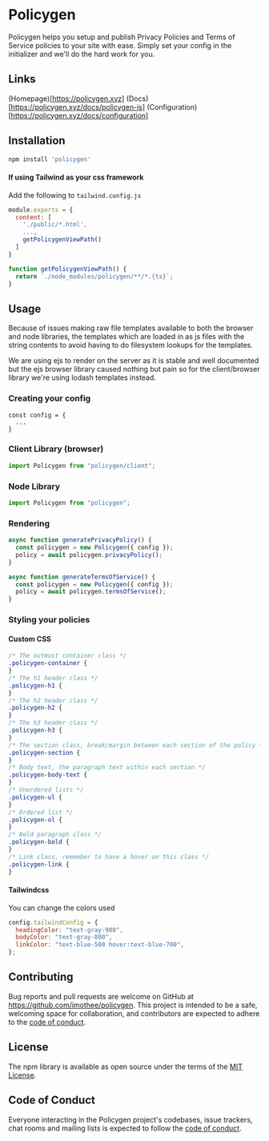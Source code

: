 # Policygen

Policygen helps you setup and publish Privacy Policies and Terms of Service policies to your site with ease.
Simply set your config in the initializer and we'll do the hard work for you.

## Links

(Homepage)[https://policygen.xyz]
(Docs)[https://policygen.xyz/docs/policygen-js]
(Configuration)[https://policygen.xyz/docs/configuration]

## Installation

```bash
npm install 'policygen'
```

#### If using Tailwind as your css framework

Add the following to `tailwind.config.js`

```js
module.exports = {
  content: [
    './public/*.html',
    ...,
    getPolicygenViewPath()
  ]
}

function getPolicygenViewPath() {
  return `./node_modules/policygen/**/*.{ts}`;
}
```

## Usage

Because of issues making raw file templates available to both the browser and node libraries, the templates which are loaded in as js files with the string contents to avoid having to do filesystem lookups for the templates.

We are using ejs to render on the server as it is stable and well documented but the ejs browser library caused nothing but pain so for the client/browser library we're using lodash templates instead.

### Creating your config

```
const config = {
  ...
}
```

### Client Library (browser)

```javascript
import Policygen from "policygen/client";
```

### Node Library

```javascript
import Policygen from "policygen";
```

### Rendering

```javascript
async function generatePrivacyPolicy() {
  const policygen = new Policygen({ config });
  policy = await policygen.privacyPolicy();
}

async function generateTermsOfService() {
  const policygen = new Policygen({ config });
  policy = await policygen.termsOfService();
}
```

### Styling your policies

#### Custom CSS

```css
/* The outmost container class */
.policygen-container {
}
/* The h1 header class */
.policygen-h1 {
}
/* The h2 header class */
.policygen-h2 {
}
/* The h3 header class */
.policygen-h3 {
}
/* The section class, break/margin between each section of the policy */
.policygen-section {
}
/* Body text, the paragraph text within each section */
.policygen-body-text {
}
/* Unordered lists */
.policygen-ul {
}
/* Ordered list */
.policygen-ol {
}
/* Bold paragraph class */
.policygen-bold {
}
/* Link class, remember to have a hover on this class */
.policygen-link {
}
```

#### Tailwindcss

You can change the colors used

```javascript
config.tailwindConfig = {
  headingColor: "text-gray-900",
  bodyColor: "text-gray-800",
  linkColor: "text-blue-500 hover:text-blue-700",
};
```

## Contributing

Bug reports and pull requests are welcome on GitHub at https://github.com/imothee/policygen. This project is intended to be a safe, welcoming space for collaboration, and contributors are expected to adhere to the [code of conduct](https://github.com/imothee/policygen/blob/main/CODE_OF_CONDUCT.md).

## License

The npm library is available as open source under the terms of the [MIT License](https://opensource.org/licenses/MIT).

## Code of Conduct

Everyone interacting in the Policygen project's codebases, issue trackers, chat rooms and mailing lists is expected to follow the [code of conduct](https://github.com/imothee/policygen/blob/main/CODE_OF_CONDUCT.md).
